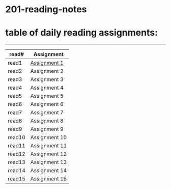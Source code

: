 # 201-reading-notes
# table of daily reading assignments:
____
|read# | Assignment  |
|-- |--|
| read1 | [Assignment 1](01.md)   |
| read2 | Assignment 2   |
| read3 | Assignment 3   |
| read4 | Assignment 4   |
| read5 | Assignment 5   |
| read6 | Assignment 6   |
| read7 | Assignment 7   |
| read8 | Assignment 8   |
| read9 | Assignment 9   |
| read10 | Assignment 10   |
| read11 | Assignment 11   |
| read12 | Assignment 12   |
| read13 | Assignment 13   |
| read14 | Assignment 14   |
| read15 | Assignment 15   |
